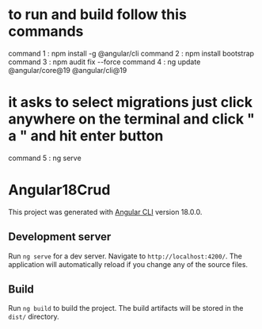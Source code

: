 # to run and build follow this commands

command 1 : npm install -g @angular/cli
command 2 : npm install bootstrap
command 3 : npm audit fix --force
command 4 : ng update @angular/core@19 @angular/cli@19
# it asks to select migrations just click anywhere on the terminal and click " a " and hit enter button
command 5 : ng serve


# Angular18Crud

This project was generated with [Angular CLI](https://github.com/angular/angular-cli) version 18.0.0.

## Development server

Run `ng serve` for a dev server. Navigate to `http://localhost:4200/`. The application will automatically reload if you change any of the source files.


## Build

Run `ng build` to build the project. The build artifacts will be stored in the `dist/` directory.


